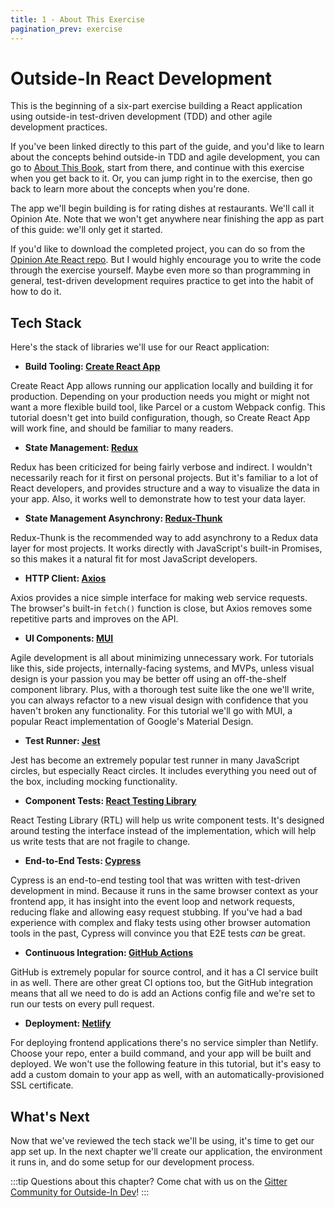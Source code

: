 ```yaml
---
title: 1 - About This Exercise
pagination_prev: exercise
---
```


# Outside-In React Development

This is the beginning of a six-part exercise building a React application using outside-in test-driven development (TDD) and other agile development practices.

If you've been linked directly to this part of the guide, and you'd like to learn about the concepts behind outside-in TDD and agile development, you can go to [About This Book](/about-this-book), start from there, and continue with this exercise when you get back to it. Or, you can jump right in to the exercise, then go back to learn more about the concepts when you're done.

The app we'll begin building is for rating dishes at restaurants. We'll call it Opinion Ate. Note that we won't get anywhere near finishing the app as part of this guide: we'll only get it started.

If you'd like to download the completed project, you can do so from the [Opinion Ate React repo](https://github.com/CodingItWrong/opinion-ate-react). But I would highly encourage you to write the code through the exercise yourself. Maybe even more so than programming in general, test-driven development requires practice to get into the habit of how to do it.

## Tech Stack
Here's the stack of libraries we'll use for our React application:

* **Build Tooling: [Create React App][create-react-app]**

Create React App allows running our application locally and building it for production. Depending on your production needs you might or might not want a more flexible build tool, like Parcel or a custom Webpack config. This tutorial doesn't get into build configuration, though, so Create React App will work fine, and should be familiar to many readers.

* **State Management: [Redux][redux]**

Redux has been criticized for being fairly verbose and indirect. I wouldn't necessarily reach for it first on personal projects. But it's familiar to a lot of React developers, and provides structure and a way to visualize the data in your app. Also, it works well to demonstrate how to test your data layer.

* **State Management Asynchrony: [Redux-Thunk][redux-thunk]**

Redux-Thunk is the recommended way to add asynchrony to a Redux data layer for most projects. It works directly with JavaScript's built-in Promises, so this makes it a natural fit for most JavaScript developers.

* **HTTP Client: [Axios][axios]**

Axios provides a nice simple interface for making web service requests. The browser's built-in `fetch()` function is close, but Axios removes some repetitive parts and improves on the API.

* **UI Components: [MUI][mui]**

Agile development is all about minimizing unnecessary work. For tutorials like this, side projects, internally-facing systems, and MVPs, unless visual design is your passion you may be better off using an off-the-shelf component library. Plus, with a thorough test suite like the one we'll write, you can always refactor to a new visual design with confidence that you haven't broken any functionality. For this tutorial we'll go with MUI, a popular React implementation of Google's Material Design.

* **Test Runner: [Jest]**

Jest has become an extremely popular test runner in many JavaScript circles, but especially React circles. It includes everything you need out of the box, including mocking functionality.

* **Component Tests: [React Testing Library][react-testing-library]**

React Testing Library (RTL) will help us write component tests. It's designed around testing the interface instead of the implementation, which will help us write tests that are not fragile to change.

* **End-to-End Tests: [Cypress][cypress]**

Cypress is an end-to-end testing tool that was written with test-driven development in mind. Because it runs in the same browser context as your frontend app, it has insight into the event loop and network requests, reducing flake and allowing easy request stubbing. If you've had a bad experience with complex and flaky tests using other browser automation tools in the past, Cypress will convince you that E2E tests *can* be great.

* **Continuous Integration: [GitHub Actions][github-actions]**

GitHub is extremely popular for source control, and it has a CI service built in as well. There are other great CI options too, but the GitHub integration means that all we need to do is add an Actions config file and we're set to run our tests on every pull request.

* **Deployment: [Netlify][netlify]**

For deploying frontend applications there's no service simpler than Netlify. Choose your repo, enter a build command, and your app will be built and deployed. We won't use the following feature in this tutorial, but it's easy to add a custom domain to your app as well, with an automatically-provisioned SSL certificate.

## What's Next

Now that we've reviewed the tech stack we'll be using, it's time to get our app set up. In the next chapter we'll create our application, the environment it runs in, and do some setup for our development process.

[axios]: https://axios-http.com/
[create-react-app]: https://create-react-app.dev/
[cypress]: https://www.cypress.io/
[github-actions]: https://github.com/features/actions
[jest]: https://jestjs.io/
[mui]: https://mui.com/
[netlify]: https://www.netlify.com/
[react-testing-library]: https://testing-library.com/react
[redux]: https://redux.js.org/
[redux-thunk]: https://github.com/reduxjs/redux-thunk

:::tip
Questions about this chapter? Come chat with us on the [Gitter Community for Outside-In Dev](https://gitter.im/outsideindev/community)!
:::
